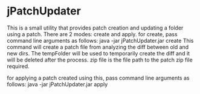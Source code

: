 jPatchUpdater
=============
This is a small utility that provides patch creation and updating a folder using a patch. There are 2 modes: create and apply.
for create, pass command line arguments as follows:
java -jar jPatchUpdater.jar create <oldDir> <newDir> <tempFolder> <zipFile>
This command will create a patch file from analyzing the diff between old and new dirs. The tempFolder will be used to temporarily create the diff and it will be deleted after the process. zip file is the file path to the patch zip file required.

for applying a patch created using this, pass command line arguments as follows:
java -jar jPatchUpdater.jar apply <patchFile> <toDir> <tempDir>
